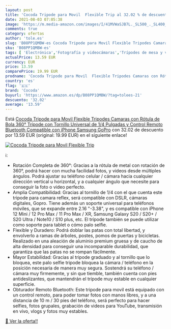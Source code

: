 ```yaml
---
layout: post
title: 'Cocoda Tripode para Movil  Flexible Trip al 32.02 % de descuento'
date: 2021-08-03 07:05:38
image: 'https://m.media-amazon.com/images/I/41MVWaSJB7L._SL500_._SL400_.jpg'
comments: true
category: ofertas
author: 'tole.es'
slug: 'B08PP1QMBW-es Cocoda Tripode para Movil Flexible Tripodes Camaras con...'
sku: 'B08PP1QMBW-es'
tags: [ 'Electrónica','Fotografía y videocámaras','Trípodes de mesa y viaje','Trípodes y monopies','cocoda','iphone', ]
actualPrice: 13.59 EUR
currency: EUR
price: 13.59
comparePrice: 19.99 EUR
prodname: 'Cocoda Tripode para Movil  Flexible Tripodes Camaras con Rótula de Bola 360°  Trípode con Tornillo Universal de 1/4 Pulgadas y Control Remoto Bluetooth Compatible con iPhone Samsung GoPro'
country: 'es'
flag: '🇪🇸'
brand: 'Cocoda'
buyurl: 'https://www.amazon.es/dp/B08PP1QMBW/?tag=tolees-21'
descuento: '32.02'
average: '13.59'
---
```


Está [Cocoda Tripode para Movil  Flexible Tripodes Camaras con Rótula de Bola 360°  Trípode con Tornillo Universal de 1/4 Pulgadas y Control Remoto Bluetooth Compatible con iPhone Samsung GoPro](https://www.amazon.es/dp/B08PP1QMBW/?tag=tolees-21) con 32.02 de descuento por 13.59 EUR (original: 19.99 EUR) en el siguiente enlace!

[![Cocoda Tripode para Movil  Flexible Trip](https://m.media-amazon.com/images/I/41MVWaSJB7L._SL500_._SL400_.jpg)](https://www.amazon.es/dp/B08PP1QMBW/?tag=tolees-21)

ℹ️:

- Rotación Completa de 360°: Gracias a la rótula de metal con rotación de 360°, podrá hacer con mucha facilidad fotos, y videos desde múltiples ángulos. Podrá ajustar su teléfono celular / cámara hacia cualquier dirección vertical u horizontal, y a cualquier ángulo que necesite para conseguir la foto o video perfecto.
- Amplia Compatibilidad: Gracias al tornillo de 1/4  con el que cuenta este tripode para camara reflex, será compatible con DSLR, cámaras digitales, Gopro. Tiene además un soporte universal para teléfonos móviles, que se expande entre 2.16 "-3.38", y es compatible con iPhone 12 Mini / 12 Pro Max / 11 Pro Max / XR, Samsung Galaxy S20 / S20+ / S20 Ultra / Note10 / S10 plus, etc. El trípode también se puede utilizar como soporte para tablet o cómo palo selfie.
- Flexible y Duradero: Podrá doblar las patas con total libertad, y envolverlo a ramas de árboles, postes, pomos de puertas y bicicletas. Realizado en una aleación de aluminio premium gruesa y de caucho de alta densidad para conseguir una incomparable durabilidad, que garantiza que las patas no se rompan fácilmente.
- Mayor Estabilidad: Gracias al tripode graduado y al tornillo que lo bloquea, este palo selfie tripode bloquea la cámara / teléfono en la posición necesaria de manera muy segura. Sostendrá su teléfono / cámara muy firmemente, y sin que tiemble, también cuenta con pies antideslizantes, que mantendrán el trípode muy estable en cualquier superficie.
- Obturador Remoto Bluetooth: Este tripode para movil está equipado con un control remoto, para poder tomar fotos con manos libres, y a una distancia de 10 m / 30 pies del teléfono, será perfecto para hacer selfies, fotos grupales, grabación de videos para YouTube, transmisión en vivo, vlogs y fotos muy estables.

[🛒 Ver la oferta!!](https://www.amazon.es/dp/B08PP1QMBW/?tag=tolees-21)
